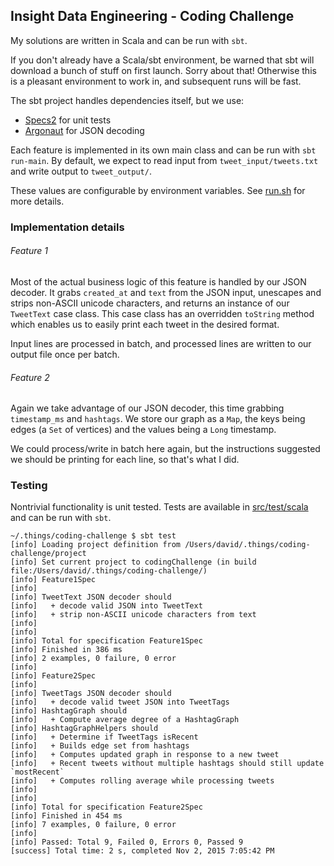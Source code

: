 ## Insight Data Engineering - Coding Challenge

My solutions are written in Scala and can be run with `sbt`.

If you don't already have a Scala/sbt environment, be warned that sbt will download a bunch of stuff on first launch. Sorry about that! Otherwise this is a pleasant environment to work in, and subsequent runs will be fast.

The sbt project handles dependencies itself, but we use:
* [Specs2](https://etorreborre.github.io/specs2/) for unit tests
* [Argonaut](http://argonaut.io) for JSON decoding

Each feature is implemented in its own main class and can be run with `sbt run-main`. By default, we expect to read input from `tweet_input/tweets.txt` and write output to `tweet_output/`.

These values are configurable by environment variables. See [run.sh](https://github.com/daaaaaavidc/coding-challege/blob/master/run.sh) for more details.

### Implementation details

###### Feature 1

Most of the actual business logic of this feature is handled by our JSON decoder. It grabs `created_at` and `text` from the JSON input, unescapes and strips non-ASCII unicode characters, and returns an instance of our `TweetText` case class. This case class has an overridden `toString` method which enables us to easily print each tweet in the desired format.

Input lines are processed in batch, and processed lines are written to our output file once per batch.

###### Feature 2

Again we take advantage of our JSON decoder, this time grabbing `timestamp_ms` and `hashtags`. We store our graph as a `Map`, the keys being edges (a `Set` of vertices) and the values being a `Long` timestamp.

We could process/write in batch here again, but the instructions suggested we should be printing for each line, so that's what I did.

### Testing

Nontrivial functionality is unit tested. Tests are available in [src/test/scala](https://github.com/daaaaaavidc/coding-challege/tree/master/src/test/scala) and can be run with `sbt`.

```
~/.things/coding-challenge $ sbt test
[info] Loading project definition from /Users/david/.things/coding-challenge/project
[info] Set current project to codingChallenge (in build file:/Users/david/.things/coding-challenge/)
[info] Feature1Spec
[info] 
[info] TweetText JSON decoder should
[info]   + decode valid JSON into TweetText
[info]   + strip non-ASCII unicode characters from text
[info] 
[info] 
[info] Total for specification Feature1Spec
[info] Finished in 386 ms
[info] 2 examples, 0 failure, 0 error
[info] 
[info] Feature2Spec
[info] 
[info] TweetTags JSON decoder should
[info]   + decode valid tweet JSON into TweetTags
[info] HashtagGraph should
[info]   + Compute average degree of a HashtagGraph
[info] HashtagGraphHelpers should
[info]   + Determine if TweetTags isRecent
[info]   + Builds edge set from hashtags
[info]   + Computes updated graph in response to a new tweet
[info]   + Recent tweets without multiple hashtags should still update `mostRecent`
[info]   + Computes rolling average while processing tweets
[info] 
[info] 
[info] Total for specification Feature2Spec
[info] Finished in 454 ms
[info] 7 examples, 0 failure, 0 error
[info] 
[info] Passed: Total 9, Failed 0, Errors 0, Passed 9
[success] Total time: 2 s, completed Nov 2, 2015 7:05:42 PM
```


